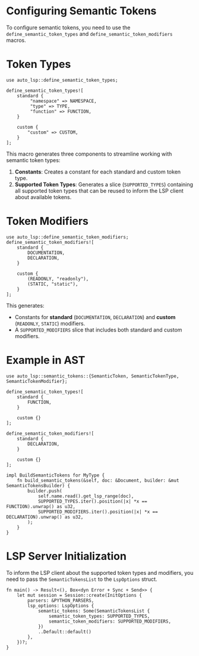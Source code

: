 # Configuring Semantic Tokens

To configure semantic tokens, you need to use the `define_semantic_token_types` and `define_semantic_token_modifiers` macros.

# Token Types

```rust, ignore
use auto_lsp::define_semantic_token_types;

define_semantic_token_types![
    standard {
         "namespace" => NAMESPACE,
         "type" => TYPE,
         "function" => FUNCTION,
    }
    
    custom {
        "custom" => CUSTOM,
    }
];
```

This macro generates three components to streamline working with semantic token types:
1. **Constants**: Creates a constant for each standard and custom token type.
2. **Supported Token Types**: Generates a slice (`SUPPORTED_TYPES`) containing all supported token types that can be reused to inform the LSP client about available tokens.

# Token Modifiers

```rust, ignore
use auto_lsp::define_semantic_token_modifiers;
define_semantic_token_modifiers![
    standard {
        DOCUMENTATION,
        DECLARATION,
    }

    custom {
        (READONLY, "readonly"),
        (STATIC, "static"),
    }
];
```

This generates:
- Constants for **standard** (`DOCUMENTATION`, `DECLARATION`) and **custom** (`READONLY`, `STATIC`) modifiers.
- A `SUPPORTED_MODIFIERS` slice that includes both standard and custom modifiers.

# Example in AST

```rust, ignore
use auto_lsp::semantic_tokens::{SemanticToken, SemanticTokenType, SemanticTokenModifier};

define_semantic_token_types![
    standard {
        FUNCTION,
    }

    custom {}
];

define_semantic_token_modifiers![
    standard {
        DECLARATION,
    }

    custom {}
];

impl BuildSemanticTokens for MyType {
    fn build_semantic_tokens(&self, doc: &Document, builder: &mut SemanticTokensBuilder) {
        builder.push(
            self.name.read().get_lsp_range(doc),
            SUPPORTED_TYPES.iter().position(|x| *x == FUNCTION).unwrap() as u32,
            SUPPORTED_MODIFIERS.iter().position(|x| *x == DECLARATION).unwrap() as u32,
        );
    }
}
```

# LSP Server Initialization

To inform the LSP client about the supported token types and modifiers, you need to pass the `SemanticTokensList` to the `LspOptions` struct.

```rust, ignore
fn main() -> Result<(), Box<dyn Error + Sync + Send>> {
    let mut session = Session::create(InitOptions {
        parsers: &PYTHON_PARSERS,
        lsp_options: LspOptions {
            semantic_tokens: Some(SemanticTokensList {
                semantic_token_types: SUPPORTED_TYPES,
                semantic_token_modifiers: SUPPORTED_MODIFIERS,
            })
            ..Default::default()
        },
    })?;
}
```
